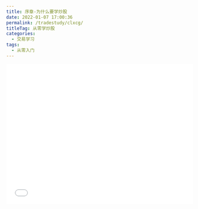 ```yaml
---
title: 序章-为什么要学炒股
date: 2022-01-07 17:00:36
permalink: /tradestudy/clxcg/
titleTag: 从零学炒股
categories: 
  - 交易学习
tags: 
  - 从零入门
---
```

<div style="position: relative; width: 100%; height: 0; padding-bottom: 75%;">
    <iframe src="//player.bilibili.com/player.html?bvid=BV1oS4y1A7sL&page=1&danmaku=0&high_quality=2" scrolling="no" border="0" frameborder="no" framespacing="0" allowfullscreen="true" style="position: absolute; width: 100%; height: 100%; left: 0; top: 0;" sandbox="allow-top-navigation allow-same-origin allow-forms allow-scripts"></iframe>
</div>


